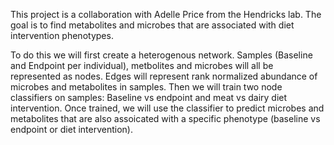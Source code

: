 This project is a collaboration with Adelle Price from the Hendricks lab.
The goal is to find metabolites and microbes that are associated
with diet intervention phenotypes. 

To do this we will first create a heterogenous network.
Samples (Baseline and Endpoint per individual), 
metbolites and microbes will all be represented as nodes.
Edges will represent rank normalized abundance of 
microbes and metabolites in samples.
Then we will train two node classifiers on samples:
Baseline vs endpoint and meat vs dairy diet intervention.
Once trained, we will use the classifier to predict
microbes and metabolites that are also assoicated with a 
specific phenotype (baseline vs endpoint or diet intervention). 

